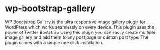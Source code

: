 # wp-bootstrap-gallery
WP Boootstrap Gallery is the ultra responsive image gallery plugin for WordPress which works seamlessly on every device. This plugin uses the power of Twitter Bootstrap Using this plugin you can easily create multiple image gallery and add them to any post,page or custom post type. The plugin comes with a simple one click installation.
